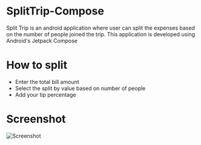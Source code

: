 # SplitTrip-Compose

Split Trip is an android application where user can split the expenses based on the number of people joined the trip.
This application is developed using Android's Jetpack Compose

# How to split
- Enter the total bill amount
- Select the split by value based on number of people
- Add your tip percentage

# Screenshot
![Screenshot](https://github.com/shivaprasad-bhat/SplitTrip-Compose/blob/master/screenshots/img_1.png)
